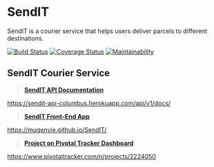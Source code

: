 # SendIT
SendIT is a courier service that helps users deliver parcels to different destinations.

[![Build Status](https://travis-ci.org/mugenyie/SendIT.svg?branch=develop)](https://travis-ci.org/mugenyie/SendIT)
[![Coverage Status](https://coveralls.io/repos/github/mugenyie/SendIT/badge.svg?branch=develop)](https://coveralls.io/github/mugenyie/SendIT?branch=develop)
[![Maintainability](https://api.codeclimate.com/v1/badges/292d91c82171712c6749/maintainability)](https://codeclimate.com/github/mugenyie/SendIT/maintainability)

## SendIT Courier Service
> **[SendIT API Documentation](https://sendit-api-columbus.herokuapp.com/api/v1/docs/)**

https://sendit-api-columbus.herokuapp.com/api/v1/docs/

> **[SendIT Front-End App](https://mugenyie.github.io/SendIT/)**

https://mugenyie.github.io/SendIT/

> **[Project on Pivotal Tracker Dashboard](https://www.pivotaltracker.com/n/projects/2224050)**

https://www.pivotaltracker.com/n/projects/2224050
